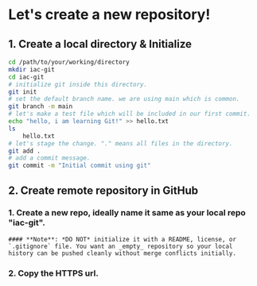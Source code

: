 # Let's create a  new repository!

## 1. Create a local directory & Initialize

```bash
cd /path/to/your/working/directory
mkdir iac-git
cd iac-git
# initialize git inside this directory.
git init
# set the default branch name. we are using main which is common.
git branch -m main
# let's make a test file which will be included in our first commit.
echo "hello, i am learning Git!" >> hello.txt
ls
	hello.txt
# let's stage the change. "." means all files in the directory.
git add .
# add a commit message.
git commit -m "Initial commit using git"
``` 

## 2. Create remote repository in GitHub

### 1. Create a new repo, ideally name it same as your local repo "iac-git".
	#### **Note**: *DO NOT* initialize it with a README, license, or `.gitignore` file. You want an _empty_ repository so your local history can be pushed cleanly without merge conflicts initially.
### 2. Copy the HTTPS url.	